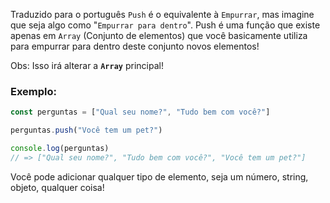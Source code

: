Traduzido para o português `Push` é o equivalente à `Empurrar`, mas imagine que seja algo como "`Empurrar para dentro`".
Push é uma função que existe apenas em `Array` (Conjunto de elementos) que você basicamente utiliza para empurrar para dentro deste conjunto novos elementos!

Obs: Isso irá alterar a **`Array`** principal!

### Exemplo:
```javascript
const perguntas = ["Qual seu nome?", "Tudo bem com você?"]

perguntas.push("Você tem um pet?")

console.log(perguntas)
// => ["Qual seu nome?", "Tudo bem com você?", "Você tem um pet?"]
```

Você pode adicionar qualquer tipo de elemento, seja um número, string, objeto, qualquer coisa!
